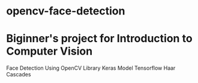 # opencv-face-detection
# Biginner's project for Introduction to Computer Vision
Face Detection Using OpenCV Library
Keras Model
Tensorflow
Haar Cascades
